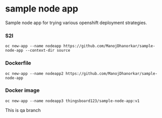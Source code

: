 # sample node app
Sample node app for trying various openshift deployment strategies.

### S2I 
```oc new-app --name nodeapp https://github.com/ManojDhanorkar/sample-node-app --context-dir source```

### Dockerfile
```oc new-app --name nodeapp2 https://github.com/ManojDhanorkar/sample-node-app```

### Docker image
```oc new-app --name nodeapp3 thingsboard123/sample-node-app:v1```

This is qa branch
